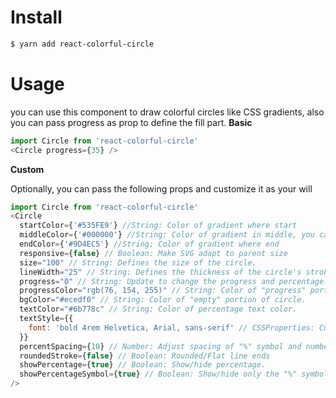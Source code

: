 # Install

```bash
$ yarn add react-colorful-circle
```

# Usage

you can use this component to draw colorful circles like CSS gradients,
also you can pass progress as prop to define the fill part.
**Basic**

```javascript
import Circle from 'react-colorful-circle'
<Circle progress={35} />
```

**Custom**

Optionally, you can pass the following props and customize it as your will

```javascript
import Circle from 'react-colorful-circle'
<Circle
  startColor={'#535FE9'} //String: Color of gradient where start
  middleColor={'#000000'} //String: Color of gradient in middle, you can ignore it
  endColor={'#9D4EC5'} //String: Color of gradient where end
  responsive={false} // Boolean: Make SVG adapt to parent size
  size="100" // String: Defines the size of the circle.
  lineWidth="25" // String: Defines the thickness of the circle's stroke.
  progress="0" // String: Update to change the progress and percentage.
  progressColor="rgb(76, 154, 255)" // String: Color of "progress" portion of circle.
  bgColor="#ecedf0" // String: Color of "empty" portion of circle.
  textColor="#6b778c" // String: Color of percentage text color.
  textStyle={{
    font: 'bold 4rem Helvetica, Arial, sans-serif' // CSSProperties: Custom styling for percentage.
  }}
  percentSpacing={10} // Number: Adjust spacing of "%" symbol and number.
  roundedStroke={false} // Boolean: Rounded/Flat line ends
  showPercentage={true} // Boolean: Show/hide percentage.
  showPercentageSymbol={true} // Boolean: Show/hide only the "%" symbol.
/>
```
